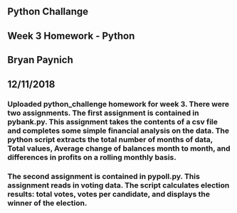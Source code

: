 ## Python Challange
## Week 3 Homework - Python
## Bryan Paynich
## 12/11/2018


### Uploaded python_challenge homework for week 3.  There were two assignments.  The first assignment is contained in pybank.py.  This assignment takes the contents of a csv file and completes some simple financial analysis on the data.  The python script extracts the total number of months of data, Total values, Average change of balances month to month, and differences in profits on a rolling monthly basis.

### The second assignment is contained in pypoll.py.   This assignment reads in voting data.  The script calculates election results:  total votes, votes per candidate, and displays the winner of the election.

